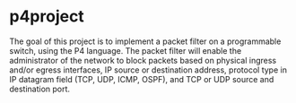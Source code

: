 # p4project
The goal of this project is to implement a packet filter on a programmable switch, using the P4 language. The packet filter will enable the administrator of the network to block packets based on physical ingress and/or egress interfaces, IP source or destination address, protocol type in IP datagram field (TCP, UDP, ICMP, OSPF), and TCP or UDP source and destination port.
